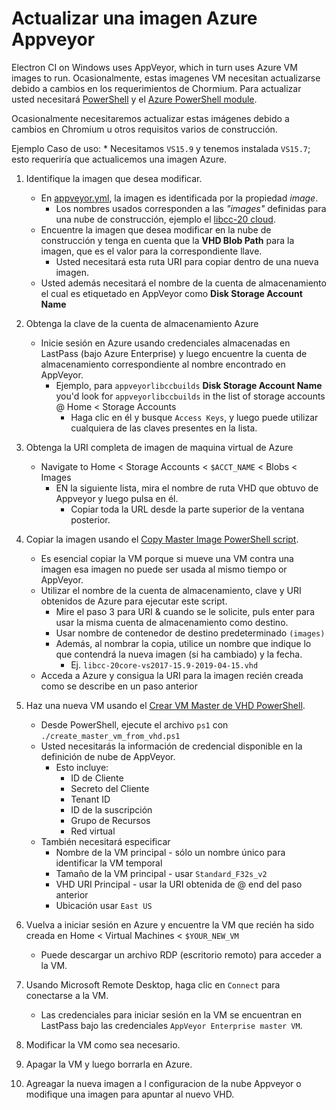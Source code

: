 # Actualizar una imagen Azure Appveyor

Electron CI on Windows uses AppVeyor, which in turn uses Azure VM images to run.  Ocasionalmente, estas imagenes VM necesitan actualizarse debido a cambios en los requerimientos de Chormium.  Para actualizar usted necesitará [PowerShell](https://docs.microsoft.com/en-us/powershell/scripting/install/installing-powershell?view=powershell-6) y el [Azure PowerShell module](https://docs.microsoft.com/en-us/powershell/azure/install-az-ps?view=azps-1.8.0&viewFallbackFrom=azurermps-6.13.0).

Ocasionalmente necesitaremos actualizar estas imágenes debido a cambios en Chromium u otros requisitos varios de construcción.

Ejemplo Caso de uso:
    * Necesitamos `VS15.9` y tenemos instalada `VS15.7`; esto requeriría que actualicemos una imagen Azure.

1. Identifique la imagen que desea modificar.
    * En [appveyor.yml](https://github.com/electron/electron/blob/master/appveyor.yml), la imagen es identificada por la propiedad *image*.
        * Los nombres usados corresponden a las *"images"* definidas para una nube de construcción, ejemplo el [libcc-20 cloud](https://windows-ci.electronjs.org/build-clouds/8).
    * Encuentre la imagen que desea modificar en la nube de construcción y tenga en cuenta que la **VHD Blob Path** para la imagen, que es el valor para la correspondiente llave.
        * Usted necesitará esta ruta URI para copiar dentro de una nueva imagen.
    * Usted además necesitará el nombre de la cuenta de almacenamiento el cual es etiquetado en AppVeyor como **Disk Storage Account Name**

2. Obtenga la clave de la cuenta de almacenamiento Azure
    * Inicie sesión en Azure usando credenciales almacenadas en LastPass (bajo Azure Enterprise) y luego encuentre la cuenta de almacenamiento correspondiente al nombre encontrado en AppVeyor.
        * Ejemplo, para `appveyorlibccbuilds` **Disk Storage Account Name** you'd look for `appveyorlibccbuilds` in the list of storage accounts @ Home < Storage Accounts
            * Haga clic en él y busque `Access Keys`, y luego puede utilizar cualquiera de las claves presentes en la lista.

3. Obtenga la URI completa de imagen de maquina virtual de Azure
    * Navigate to Home < Storage Accounts < `$ACCT_NAME` < Blobs < Images
        * EN la siguiente lista, mira el nombre de ruta VHD que obtuvo de Appveyor y luego pulsa en él.
            * Copiar toda la URL desde la parte superior de la ventana posterior.

4. Copiar la imagen usando el [Copy Master Image PowerShell script](https://github.com/appveyor/ci/blob/master/scripts/enterprise/copy-master-image-azure.ps1).
    * Es esencial copiar la VM porque si mueve una VM contra una imagen esa imagen no puede ser usada al mismo tiempo or AppVeyor.
    * Utilizar el nombre de la cuenta de almacenamiento, clave y URI obtenidos de Azure para ejecutar este script.
        * Mire el paso 3 para URI & cuando se le solicite, puls enter para usar la misma cuenta de almacenamiento como destino.
        * Usar nombre de contenedor de destino predeterminado `(images)`
        * Además, al nombrar la copia, utilice un nombre que indique lo que contendrá la nueva imagen (si ha cambiado) y la fecha.
            * Ej. `libcc-20core-vs2017-15.9-2019-04-15.vhd`
    * Acceda a Azure y consigua la URI para la imagen recién creada como se describe en un paso anterior

5. Haz una nueva VM usando el [Crear VM Master de VHD PowerShell](https://github.com/appveyor/ci/blob/master/scripts/enterprise/create_master_vm_from_vhd.ps1).
    * Desde PowerShell, ejecute el archivo `ps1` con `./create_master_vm_from_vhd.ps1`
    * Usted necesitarás la información de credencial disponible en la definición de nube de AppVeyor.
        * Esto incluye:
            * ID de Cliente
            * Secreto del Cliente
            * Tenant ID
            * ID de la suscripción
            * Grupo de Recursos
            * Red virtual
    * También necesitará especificar
        * Nombre de la VM principal - sólo un nombre único para identificar la VM temporal
        * Tamaño de la VM principal - usar `Standard_F32s_v2`
        * VHD URI Principal - usar la URI obtenida de @ end del paso anterior
        * Ubicación usar `East US`

6. Vuelva a iniciar sesión en Azure y encuentre la VM que recién ha sido creada en Home < Virtual Machines < `$YOUR_NEW_VM`
    * Puede descargar un archivo RDP (escritorio remoto) para acceder a la VM.

7. Usando Microsoft Remote Desktop, haga clic en `Connect` para conectarse a la VM.
    * Las credenciales para iniciar sesión en la VM se encuentran en LastPass bajo las credenciales `AppVeyor Enterprise master VM`.

8. Modificar la VM como sea necesario.

9. Apagar la VM y luego borrarla en Azure.

10. Agreagar la nueva imagen a l configuracion de la nube Appveyor o modifique una imagen para apuntar al nuevo VHD.
